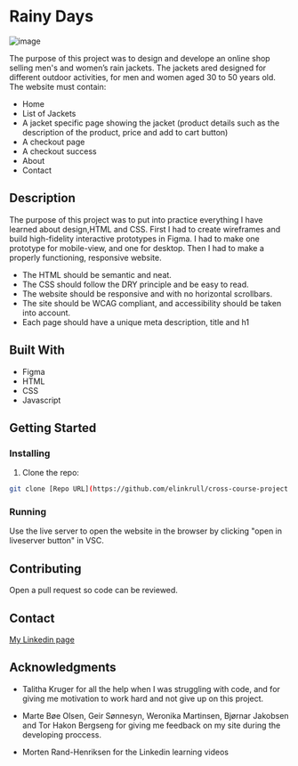 # Rainy Days

![image](https://github.com/elinkrull/cross-course-project/assets/126721502/c7eef9a3-fda0-4be6-8b17-f14c69768281)

The purpose of this project was to design and develope an online shop selling men's and women’s rain jackets.
The jackets ared designed for different outdoor activities, for men and women aged 30 to 50 years old.
The website must contain: 
- Home
- List of Jackets
- A jacket specific page showing the jacket (product details such as the description of the product, price and add to cart button)
- A checkout page
- A checkout success
- About
- Contact

## Description

The purpose of this project was to put into practice everything I have learned about design,HTML and CSS.
First I had to create wireframes and build high-fidelity interactive prototypes in Figma.
I had to make one prototype for mobile-view, and one for desktop.
Then I had to make a properly functioning, responsive website.

- The HTML should be semantic and neat.
- The CSS should follow the DRY principle and be easy to read.
- The website should be responsive and with no horizontal scrollbars.
- The site should be WCAG compliant, and accessibility should be taken into account.
- Each page should have a unique meta description, title and h1

## Built With

- Figma
- HTML
- CSS
- Javascript

## Getting Started

### Installing

1. Clone the repo:

```bash
git clone [Repo URL](https://github.com/elinkrull/cross-course-project.git)
```

### Running

Use the live server to open the website in the browser by clicking "open in liveserver button" in VSC.

## Contributing

Open a pull request so code can be reviewed.

## Contact

[My Linkedin page](https://www.linkedin.com/in/elin-thoen-jakobsen-2224a2264/)

## Acknowledgments

- Talitha Kruger for all the help when I was struggling with code, and for giving me motivation to work hard and not give up on this project.

- Marte Bøe Olsen, Geir Sønnesyn, Weronika Martinsen, Bjørnar Jakobsen and Tor Hakon Bergseng for giving me feedback on my site during the developing proccess.

- Morten Rand-Henriksen for the Linkedin learning videos